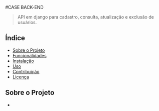  #CASE BACK-END

> API em django para cadastro, consulta, atualização e exclusão de usuários.

## Índice
- [Sobre o Projeto](#sobre-o-projeto)
- [Funcionalidades](#funcionalidades)
- [Instalação](#instalação)
- [Uso](#uso)
- [Contribuição](#contribuição)
- [Licença](#licença)

## Sobre o Projeto
 -
